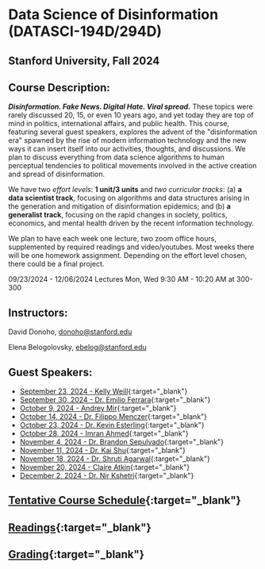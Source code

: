 # Data Science of Disinformation (DATASCI-194D/294D)

## Stanford University, Fall 2024

## Course Description: 

***Disinformation. Fake News. Digital Hate. Viral spread.*** These topics were rarely discussed 20, 15, or even 10 years ago, and yet today they are top of mind in politics, international affairs, and public health. This course, featuring several guest speakers, explores the advent of the "disinformation era" spawned by the rise of modern information technology and the new ways it can insert itself into our activities, thoughts, and discussions. We plan to discuss everything from data science algorithms to human perceptual tendencies to political movements involved in the active creation and spread of disinformation.

We have two *effort levels*: **1 unit/3 units** and *two curricular tracks*: (a) **a data scientist track**, focusing on algorithms and data structures arising in the generation and mitigation of disinformation epidemics; and (b) **a generalist track**, focusing on the rapid changes in society, politics, economics, and mental health driven by the recent information technology.

We plan to have each week one lecture, two zoom office hours, supplemented by required readings and video/youtubes. Most weeks there will be one homework assignment. Depending on the effort level chosen, there could be a final project.


09/23/2024 - 12/06/2024 Lectures Mon, Wed 9:30 AM - 10:20 AM at 300-300 


## Instructors: 
David Donoho, donoho@stanford.edu

Elena Belogolovsky, ebelog@stanford.edu

                  

## Guest Speakers:

- [September 23, 2024 - Kelly Weill](kelly-weill.md){:target="_blank"}  
- [September 30, 2024 - Dr. Emilio Ferrara](emilio-ferrara.md){:target="_blank"}  
- [October 9, 2024 - Andrey Mir](andrey-mir.md){:target="_blank"}  
- [October 14, 2024 - Dr. Filippo Menczer](filippo-menczer.md){:target="_blank"}  
- [October 23, 2024 - Dr. Kevin Esterling](kevin-esterling.md){:target="_blank"}  
- [October 28, 2024 - Imran Ahmed](imran-ahmed.md){:target="_blank"}  
- [November 4, 2024 - Dr. Brandon Sepulvado](brandon-sepulvado.md){:target="_blank"}  
- [November 11, 2024 - Dr. Kai Shu](kai-shu.md){:target="_blank"}  
- [November 18, 2024 - Dr. Shruti Agarwal](shruti-agarwal.md){:target="_blank"}  
- [November 20, 2024 - Claire Atkin](claire-atkin.md){:target="_blank"}  
- [December 2, 2024 - Dr. Nir Kshetri](nir-kshetri.md){:target="_blank"}
           


## [Tentative Course Schedule](tentative-course-schedule.md){:target="_blank"}


## [Readings](readings.md){:target="_blank"}


## [Grading](grading.md){:target="_blank"}

